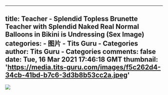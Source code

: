 
---
title: Teacher - Splendid Topless Brunette Teacher with Splendid Naked Real Normal Balloons in Bikini is Undressing (Sex Image)
categories: 
    - 图片
    - Tits Guru - Categories
author: Tits Guru - Categories
comments: false
date: Tue, 16 Mar 2021 17:46:18 GMT
thumbnail: 'https://media.tits-guru.com/images/f5c262d4-34cb-41bd-b7c6-3d3b8b53cc2a.jpeg'
---

<div>   
<img src="https://media.tits-guru.com/images/f5c262d4-34cb-41bd-b7c6-3d3b8b53cc2a.jpeg" referrerpolicy="no-referrer">  
</div>
            